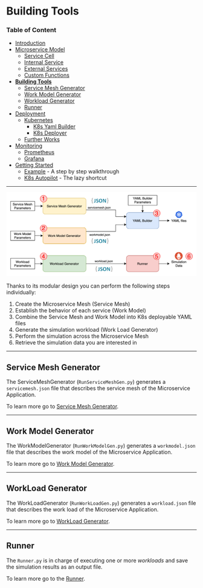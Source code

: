 # Building Tools

### Table of Content
* [Introduction](/README.md)
* [Microservice Model](/Docs/MicroserviceModel.md#Microservice-Model)
  * [Service Cell](/Docs/MicroserviceModel.md#Service-Cell)
  * [Internal Service](/Docs/MicroserviceModel.md#Internal-Service)
  * [External Services](/Docs/MicroserviceModel.md#External-Services)
  * [Custom Functions](/Docs/MicroserviceModel.md#Custom-Functions)
* [**Building Tools**](/Docs/BuildingTools.md#Building-Tools)
  * [Service Mesh Generator](/Docs/BuildingTools.md#Service-Mesh-Generator)
  * [Work Model Generator](/Docs/BuildingTools.md#Work-Model-Generator)
  * [Workload Generator](/Docs/BuildingTools.md#WorkLoad-Generator)
  * [Runner](/Docs/BuildingTools.md#Runner)
* [Deployment](/Docs/Deployment.md#Deployment)
    * [Kubernetes](/Docs/Deployment.md#Kubernetes)
      * [K8s Yaml Builder](/Docs/Deployment.md#K8s-Yaml-Builder)
      * [K8s Deployer](/Docs/Deployment.md#K8s-Deployer)
    * [Further Works](/Docs/Deployment.md#Further-Works)
* [Monitoring](/Monitoring/README.md#Monitoring)
    * [Prometheus](/Monitoring/README.md#Prometheus)
    * [Grafana](/Monitoring/README.md#Grafana)
* [Getting Started](/Docs/GettingStarted.md#Getting-Started)
    * [Example](/Docs/GettingStarted.md#Example) - A step by step walkthrough
    * [K8s Autopilot](/Docs/GettingStarted.md#K8s-Autopilot) - The lazy shortcut
---

![mss-overview](mss-Overview.png)

Thanks to its modular design you can perform the following steps individually:

1. Create the Microservice Mesh (Service Mesh)
2. Establish the behavior of each service (Work Model)
3. Combine the Service Mesh and Work Model into K8s deployable YAML files
4. Generate the simulation workload (Work Load Generator)
5. Perform the simulation across the Microservice Mesh
6. Retrieve the simulation data you are interested in

---
## Service Mesh Generator

The ServiceMeshGenerator (`RunServiceMeshGen.py`) generates a `servicemesh.json` file that describes the service mesh of the Microservice Application.

To learn more go to [Service Mesh Generator](/ServiceMeshGenerator/README.md#Service-Mesh-Generator).

---
## Work Model Generator

The WorkModelGenerator (`RunWorkModelGen.py`) generates a `workmodel.json` file that describes the work model of the Microservice Application.

To learn more go to [Work Model Generator](/WorkModelGenerator/README.md#Work-Model-Generator).

---
## WorkLoad Generator
The WorkLoadGenerator (`RunWorkLoadGen.py`) generates a `workload.json` file that describes the work load of the Microservice Application.

To learn more go to [WorkLoad Generator](/WorkLoadGenerator/README.md#Workload-Generator).

---
## Runner
The `Runner.py` is in charge of executing one or more *workloads* and save the simulation results as an output file. 

To learn more go to the [Runner](/Runner/README.md#Runner).
